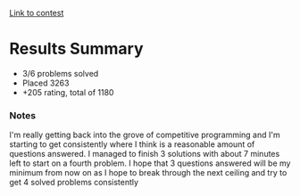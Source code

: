 [Link to contest](https://codeforces.com/contest/1631)
# Results Summary
- 3/6 problems solved
- Placed 3263
- +205 rating, total of 1180


### Notes
I'm really getting back into the grove of competitive programming and I'm starting to get consistently where I think is a reasonable amount of questions answered. I managed to finish 3 solutions with about 7 minutes left to start on a fourth problem. I hope that 3 questions answered will be my minimum from now on as I hope to break through the next ceiling and try to get 4 solved problems consistently
